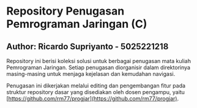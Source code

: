 # Repository Penugasan Pemrograman Jaringan (C)
## Author: Ricardo Supriyanto - 5025221218

Repository ini berisi koleksi solusi untuk berbagai penugasan mata kuliah Pemrograman Jaringan. Setiap penugasan diorganisir dalam direktorinya masing-masing untuk menjaga kejelasan dan kemudahan navigasi.

Penugasan ini dikerjakan melalui editing dan pengembangan fitur pada struktur repository dasar yang disediakan oleh dosen pengampu, yaitu [https://github.com/rm77/progjar](https://github.com/rm77/progjar).